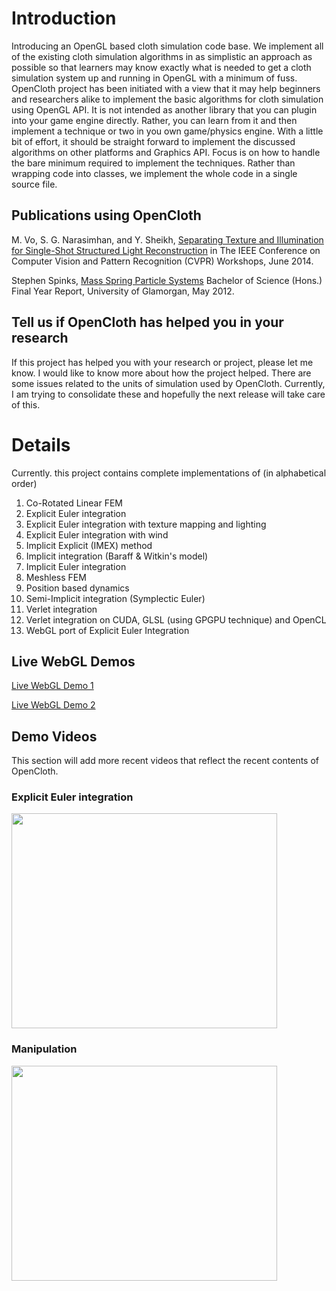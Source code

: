 # Introduction #
Introducing an OpenGL based cloth simulation code base. We implement all of the existing cloth simulation algorithms in as simplistic an approach as possible so that learners may know exactly what is needed to get a cloth simulation system up and running in OpenGL with a minimum of fuss. OpenCloth project has been initiated with a view that it may help beginners and researchers alike to implement the basic algorithms for cloth simulation using OpenGL API. It is not intended as another library that you can plugin into your game engine directly. Rather, you can learn from it and then implement a technique or two in you own game/physics engine. With a little bit of effort, it should be straight forward to implement the discussed algorithms on other platforms and Graphics API. Focus is on how to handle the bare minimum required to implement the techniques. Rather than wrapping code into classes, we implement the whole code in a single source file.

## Publications using OpenCloth ##
M. Vo, S. G. Narasimhan, and Y. Sheikh, <a href='https://www.cs.cmu.edu/~ILIM/projects/IL/TextIllumSep/papers/CCD14.pdf'>Separating Texture and Illumination for Single-Shot Structured Light Reconstruction</a> in The IEEE Conference on Computer Vision and Pattern Recognition (CVPR) Workshops, June 2014.

Stephen Spinks, <a href='http://www.stephenspinks.com/project.html'>Mass Spring Particle Systems</a> Bachelor of Science (Hons.) Final Year Report, University of Glamorgan, May 2012.

## Tell us if OpenCloth has helped you in your research ##
If this project has helped you with your research or project, please let me know. I would like to know more about how the project helped. There are some issues related to the units of simulation used by OpenCloth. Currently, I am trying to consolidate these and hopefully the next release will take care of this.

# Details #
Currently. this project contains complete implementations of (in alphabetical order)
  1. Co-Rotated Linear FEM
  1. Explicit Euler integration
  1. Explicit Euler integration with texture mapping and lighting
  1. Explicit Euler integration with wind
  1. Implicit Explicit (IMEX) method
  1. Implicit integration (Baraff & Witkin's model)
  1. Implicit Euler integration
  1. Meshless FEM
  1. Position based dynamics
  1. Semi-Implicit integration (Symplectic Euler)
  1. Verlet integration
  1. Verlet integration on CUDA, GLSL (using GPGPU technique) and OpenCL
  1. WebGL port of Explicit Euler Integration

## Live WebGL Demos ##
<a href='http://opencloth.googlecode.com/svn/trunk/OpenCloth_WebGL/WebGLOpenCloth.html'>Live WebGL Demo 1</a>

<a href='http://opencloth.googlecode.com/svn/trunk/OpenCloth_WebGL/WebGLOpenClothTextured.html'>Live WebGL Demo 2</a>

## Demo Videos ##
This section will add more recent videos that reflect the recent contents of OpenCloth.
### Explicit Euler integration ###
<a href='http://www.youtube.com/watch?feature=player_embedded&v=5MuzlGmLngY' target='_blank'><img src='http://img.youtube.com/vi/5MuzlGmLngY/0.jpg' width='425' height=344 /></a>

### Manipulation ###
<a href='http://www.youtube.com/watch?feature=player_embedded&v=2E7h38U5-as' target='_blank'><img src='http://img.youtube.com/vi/2E7h38U5-as/0.jpg' width='425' height=344 /></a>